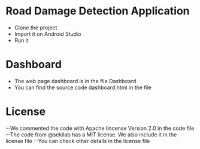 # Road Damage Detection Application

- Clone the project
- Import it on Android Studio
- Run it

# Dashboard

- The web page dashboard is in the file Dashboard
- You can find the source code dashboard.html in the file

# License

--We commented the code with Apache lincense Version 2.0 in the code file
--The code from @sekilab has a MIT license. We also include it in the license file
--You can check other details in the license file 
